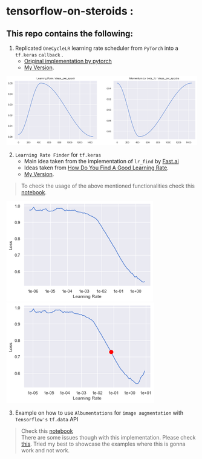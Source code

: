 # tensorflow-on-steroids : 

## This repo contains the following:  

1. Replicated `OneCycleLR` learning rate scheduler from `PyTorch` into a `tf.keras` `callback` .   
   - [Original implementation by pytorch](https://pytorch.org/docs/stable/_modules/torch/optim/lr_scheduler.html#CyclicLR)
   - [My Version](https://github.com/benihime91/tensorflow-keras-nbs/blob/master/one_cycle.py).

![one_cycle_lr_plot](vis/one_cycle_plots.png)  


2. `Learning Rate Finder` for `tf.keras`
   - Main idea taken from the implementation of `lr_find` by [Fast.ai](https://docs.fast.ai/basic_train.html#lr_find)
   - Ideas taken from [How Do You Find A Good Learning Rate](https://sgugger.github.io/how-do-you-find-a-good-learning-rate.html).
   - [My Version](https://github.com/benihime91/tensorflow-keras-nbs/blob/master/lr_find.py). 

> To check the usage of the above mentioned functionalities check this [notebook](https://github.com/benihime91/tensorflow-keras-nbs/blob/master/one_cycle_%26_lr_finder_tf.ipynb).  

![Lr_finder Plot](vis/lr_finder_plot_1.png)
![Lr_finder Plot](vis/lr_finder_plot_2.png)

3. Example on how to use `Albumentations` for `image augmentation` with `Tensorflow's` `tf.data` API  
> Check this [notebook](https://github.com/benihime91/tensorflow-keras-nbs/blob/master/albumentations_with_tensorflow.ipynb)   
There are some issues though with this implementation. Please check [this](https://github.com/albumentations-team/albumentations/issues/669#issuecomment-664422245).
Tried my best to showcase the examples where this is gonna work and not work.
